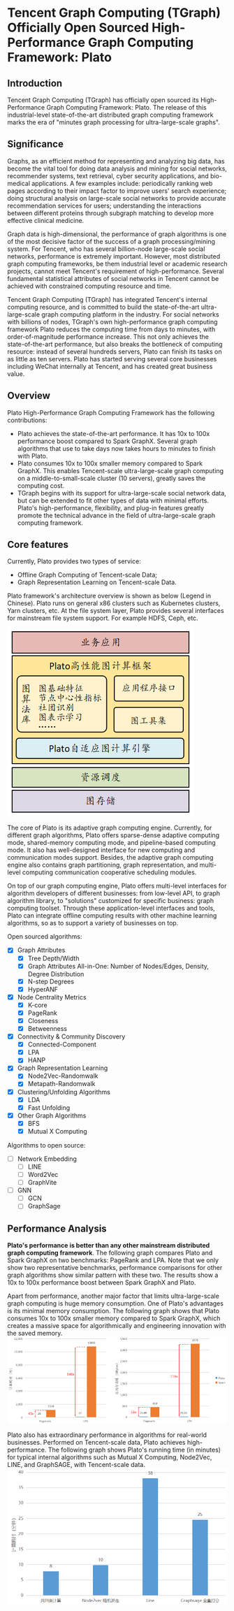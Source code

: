 # Tencent Graph Computing (TGraph) Officially Open Sourced High-Performance Graph Computing Framework: Plato

## Introduction

Tencent Graph Computing (TGraph) has officially open sourced its High-Performance Graph Computing Framework: Plato. The release of this industrial-level state-of-the-art distributed graph computing framework marks the era of "minutes graph processing for ultra-large-scale graphs".

## Significance

Graphs, as an efficient method for representing and analyzing big data, has become the vital tool for doing data analysis and mining for social networks, recommender systems, text retrieval, cyber security applications, and bio-medical applications. A few examples include: periodically ranking web pages according to their impact factor to improve users' search experience; doing structural analysis on large-scale social networks to provide accurate recommendation services for users; understanding the interactions between different proteins through subgraph matching to develop more effective clinical medicine.

Graph data is high-dimensional, the performance of graph algorithms is one of the most decisive factor of the success of a graph processing/mining system. For Tencent, who has several billion-node large-scale social networks, performance is extremely important. However, most distributed graph computing frameworks, be them industrial level or academic research projects, cannot meet Tencent's requirement of high-performance. Several fundamental statistical attributes of social networks in Tencent cannot be achieved with constrained computing resource and time.

Tencent Graph Computing (TGraph) has integrated Tencent's internal computing resource, and is committed to build the state-of-the-art ultra-large-scale graph computing platform in the industry. For social networks with billions of nodes, TGraph's own high-performance graph computing framework Plato reduces the computing time from days to minutes, with order-of-magnitude performance increase. This not only achieves the state-of-the-art performance, but also breaks the bottleneck of computing resource: instead of several hundreds servers, Plato can finish its tasks on as little as ten servers. Plato has started serving several core businesses including WeChat internally at Tencent, and has created great business value.

## Overview

Plato High-Performance Graph Computing Framework has the following contributions:
- Plato achieves the state-of-the-art performance. It has 10x to 100x performance boost compared to Spark GraphX. Several graph algorithms that use to take days now takes hours to minutes to finish with Plato.
- Plato consumes 10x to 100x smaller memory compared to Spark GraphX. This enables Tencent-scale ultra-large-scale graph computing on a middle-to-small-scale cluster (10 servers), greatly saves the computing cost.
- TGraph begins with its support for ultra-large-scale social network data, but can be extended to fit other types of data with minimal efforts. Plato's high-performance, flexibility, and plug-in features greatly promote the technical advance in the field of ultra-large-scale graph computing framework.

## Core features

Currently, Plato provides two types of service:

- Offline Graph Computing of Tencent-scale Data;
- Graph Representation Learning on Tencent-scale Data.

Plato framework's architecture overview is shown as below (Legend in Chinese). Plato runs on general x86 clusters such as Kubernetes clusters, Yarn clusters, etc. At the file system layer, Plato provides several interfaces for mainstream file system support. For example HDFS, Ceph, etc.

![Plato architecture](images/plato.png)

The core of Plato is its adaptive graph computing engine. Currently, for different graph algorithms, Plato offers sparse-dense adaptive computing mode, shared-memory computing mode, and pipeline-based computing mode. It also has well-designed interface for new computing and communication modes support. Besides, the adaptive graph computing engine also contains graph partitioning, graph representation, and multi-level computing communication cooperative scheduling modules.

On top of our graph computing engine, Plato offers multi-level interfaces for algorithm developers of different businesses: from low-level API, to graph algorithm library, to "solutions" customized for specific business: graph computing toolset. Through these application-level interfaces and tools, Plato can integrate offline computing results with other machine learning algorithms, so as to support a variety of businesses on top.

Open sourced algorithms:

- [x] Graph Attributes
  + [x] Tree Depth/Width
  + [x] Graph Attributes All-in-One: Number of Nodes/Edges, Density, Degree Distribution
  + [x] N-step Degrees
  + [x] HyperANF
- [x] Node Centrality Metrics
  + [x] K-core
  + [x] PageRank
  + [x] Closeness
  + [x] Betweenness
- [x] Connectivity & Community Discovery
  + [x] Connected-Component
  + [x] LPA
  + [x] HANP
- [x] Graph Representation Learning
  + [x] Node2Vec-Randomwalk
  + [x] Metapath-Randomwalk
- [x] Clustering/Unfolding Algorithms
  + [x] LDA
  + [x] Fast Unfolding
- [x] Other Graph Algorithms
  + [x] BFS
  + [x] Mutual X Computing

Algorithms to open source:

- [ ] Network Embedding
  + [ ] LINE
  + [ ] Word2Vec
  + [ ] GraphVite
- [ ] GNN
  + [ ] GCN
  + [ ] GraphSage

## Performance Analysis

**Plato's performance is better than any other mainstream distributed graph computing framework**. The following graph compares Plato and Spark GraphX on two benchmarks: PageRank and LPA. Note that we only show two representative benchmarks, performance comparisons for other graph algorithms show similar pattern with these two. The results show a 10x to 100x performance boost between Spark GraphX and Plato.

Apart from performance, another major factor that limits ultra-large-scale graph computing is huge memory consumption. One of Plato's advantages is its minimal memory consumption. The following graph shows that Plato consumes 10x to 100x smaller memory compared to Spark GraphX, which creates a massive space for algorithmically and engineering innovation with the saved memory.
![perf_sparkx](images/performance-sparkx.png)

Plato also has extraordinary performance in algorithms for real-world businesses. Performed on Tencent-scale data, Plato achieves high-performance. The following graph shows Plato's running time (in minutes) for typical internal algorithms such as Mutual X Computing, Node2Vec, LINE, and GraphSAGE, with Tencent-scale data.
![perf](images/performance.png)
